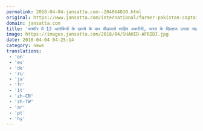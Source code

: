 ```yaml
---
permalink: 2018-04-04-jansatta.com--204064830.html
original: https://www.jansatta.com/international/former-pakistan-captain-and-pakistan-cricketer-shahid-afridi-insults-india-says-india-killing-innocent-in-kashmir-what-un-is-doing/620417/
domain: jansatta.com
title: 'कश्मीर में 13 आतंकियों के खात्मे के बाद बौखलाये शाहिद अफरीदी, भारत के खिलाफ उगला जहर'
image: https://images.jansatta.com/2018/04/SHAHID-AFRIDI.jpg
date: 2018-04-04 04:25:14
category: news
translations: 
 - 'en'
 - 'es'
 - 'de'
 - 'ru'
 - 'ja'
 - 'fr'
 - 'it'
 - 'zh-CN'
 - 'zh-TW'
 - 'ar'
 - 'pt'
 - 'hy'
---
```


